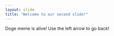 ```yaml
---
layout: slide
title: "Welcome to our second slide!"
---
```

Doge meme is alive!
Use the left arrow to go back!
